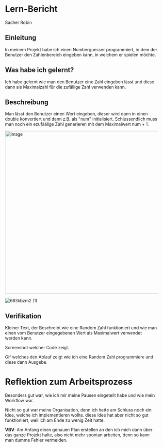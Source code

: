 # Lern-Bericht
Sacher Robin


## Einleitung

In meinem Projekt habe ich einen Numberguesser programmiert, in dem der Benutzer den Zahlenbereich eingeben kann, in welchem er spielen möchte.


## Was habe ich gelernt?

Ich habe gelernt wie man den Benutzer eine Zahl eingeben lässt und diese dann als Maximalzahl für die zufällige Zahl verwenden kann.


## Beschreibung

Man lässt den Benutzer einen Wert eingeben, dieser wird dann in einen double konvertiert und dann z.B. als "num" initialisiert.
Schlussendlich muss man noch ein ezufäälige Zahl generieren mit dem Maximalwert num + 1.


<img width="535" alt="image" src="https://user-images.githubusercontent.com/110891559/189839026-a43a9fd2-f9cd-4bb3-a9f2-bb9c9249add0.png">

![693kbzm2 (1)](https://user-images.githubusercontent.com/110891559/189850819-e403b796-8fc7-46e7-90a6-d23bd30d4168.gif)


## Verifikation

Kleiner Text, der Beschreibt wie eine Random Zahl funktioniert und wie man einen vom Benutzer eingegebenen Wert als Maximalwert verwendet werden kann.

Screenshot welcher Code zeigt.

Gif welches den Ablauf zeigt wie ich eine Random Zahl programmiere und diese dann Ausgebe.


# Reflektion zum Arbeitsprozess

Besonders gut war, wie ich mir meine Pausen eingeteilt habe und wie mein Workflow war. 

Nicht so gut war meine Organisation, denn ich hatte am Schluss noch ein Idee, welche ich implementieren wollte. diese Idee hat aber nicht so gut funktioniert, weil ich am Ende zu wenig Zeit hatte.

**VBV**: Am Anfang einen genauen Plan erstellen an den ich mich dann über das ganze Projekt halte, also nicht mehr spontan arbeiten, denn so kann man dumme Fehler vermeiden.

